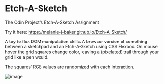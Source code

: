 # Etch-A-Sketch
The Odin Project's Etch-A-Sketch Assignment

Try it here:
https://melanie-j-baker.github.io/Etch-A-Sketch/

A toy to flex DOM manipulation skills. A browser version of something between a sketchpad and an Etch-A-Sketch using CSS Flexbox. On mouse hover the grid squares change color, leaving a (pixelated) trail through your grid like a pen would.

The squares’ RGB values are randomized with each interaction.

![image](https://github.com/Melanie-J-Baker/Etch-A-Sketch/assets/104843873/cb8d486c-a688-4a49-8c96-25a992e1bad5)
